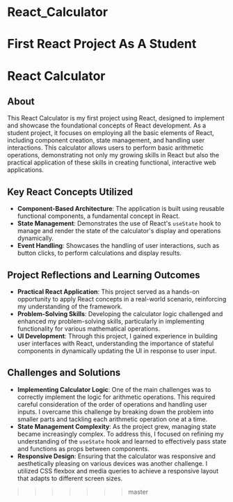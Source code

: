# React_Calculator
First React Project As A Student
=======
# React Calculator

## About

This React Calculator is my first project using React, designed to implement and showcase the foundational concepts of React development. As a student project, it focuses on employing all the basic elements of React, including component creation, state management, and handling user interactions. This calculator allows users to perform basic arithmetic operations, demonstrating not only my growing skills in React but also the practical application of these skills in creating functional, interactive web applications.

## Key React Concepts Utilized

- **Component-Based Architecture**: The application is built using reusable functional components, a fundamental concept in React.
- **State Management**: Demonstrates the use of React's `useState` hook to manage and render the state of the calculator's display and operations dynamically.
- **Event Handling**: Showcases the handling of user interactions, such as button clicks, to perform calculations and display results.

## Project Reflections and Learning Outcomes

- **Practical React Application**: This project served as a hands-on opportunity to apply React concepts in a real-world scenario, reinforcing my understanding of the framework.
- **Problem-Solving Skills**: Developing the calculator logic challenged and enhanced my problem-solving skills, particularly in implementing functionality for various mathematical operations.
- **UI Development**: Through this project, I gained experience in building user interfaces with React, understanding the importance of stateful components in dynamically updating the UI in response to user input.

## Challenges and Solutions

- **Implementing Calculator Logic**: One of the main challenges was to correctly implement the logic for arithmetic operations. This required careful consideration of the order of operations and handling user inputs. I overcame this challenge by breaking down the problem into smaller parts and tackling each arithmetic operation one at a time.
- **State Management Complexity**: As the project grew, managing state became increasingly complex. To address this, I focused on refining my understanding of the `useState` hook and learned to effectively pass state and functions as props between components.
- **Responsive Design**: Ensuring that the calculator was responsive and aesthetically pleasing on various devices was another challenge. I utilized CSS flexbox and media queries to achieve a responsive layout that adapts to different screen sizes.
>>>>>>> master
